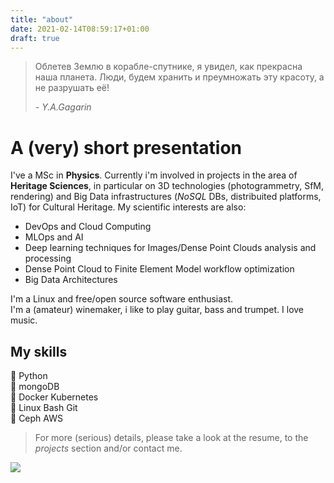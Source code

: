 ```yaml
---
title: "about"
date: 2021-02-14T08:59:17+01:00
draft: true
---
```


<blockquote cite="https://en.wikiquote.org/wiki/Yuri_Gagarin" title="Orbiting Earth in the spaceship, I saw how beautiful our planet is. People, let us preserve and increase this beauty, not destroy it!">
<p>&#1054;&#1073;&#1083;&#1077;&#1090;&#1077;&#1074; &#1047;&#1077;&#1084;&#1083;&#1102; &#1074; &#1082;&#1086;&#1088;&#1072;&#1073;&#1083;&#1077;-&#1089;&#1087;&#1091;&#1090;&#1085;&#1080;&#1082;&#1077;, &#1103; &#1091;&#1074;&#1080;&#1076;&#1077;&#1083;, &#1082;&#1072;&#1082; &#1087;&#1088;&#1077;&#1082;&#1088;&#1072;&#1089;&#1085;&#1072; &#1085;&#1072;&#1096;&#1072; &#1087;&#1083;&#1072;&#1085;&#1077;&#1090;&#1072;. &#1051;&#1102;&#1076;&#1080;, &#1073;&#1091;&#1076;&#1077;&#1084; &#1093;&#1088;&#1072;&#1085;&#1080;&#1090;&#1100; &#1080; &#1087;&#1088;&#1077;&#1091;&#1084;&#1085;&#1086;&#1078;&#1072;&#1090;&#1100; &#1101;&#1090;&#1091; &#1082;&#1088;&#1072;&#1089;&#1086;&#1090;&#1091;, &#1072; &#1085;&#1077; &#1088;&#1072;&#1079;&#1088;&#1091;&#1096;&#1072;&#1090;&#1100; &#1077;&#1105;!</p>
<footer><em>- Y.A.Gagarin</em></footer>
</blockquote>
		

# A (very) short presentation

I've a MSc in **Physics**. Currently i'm involved in projects in the area of **Heritage Sciences**, in particular on 3D technologies (photogrammetry, SfM, rendering) and Big Data infrastructures (*NoSQL* DBs, distribuited platforms, IoT) for Cultural Heritage. My scientific interests are also:  
 - DevOps and Cloud Computing
 - MLOps and AI
 - Deep learning techniques for Images/Dense Point Clouds analysis and processing
 - Dense Point Cloud to Finite Element Model workflow optimization
 - Big Data Architectures
			
I'm a Linux and free/open source software enthusiast.  
I'm a (amateur) winemaker, i like to play guitar, bass and trumpet. I love music.  

## My skills
:snake: Python  
:herb: mongoDB  
:ship: Docker  Kubernetes  
:penguin: Linux  Bash  Git  
:octopus: Ceph  AWS


> For more (serious) details, please take a look at the resume, to the *projects* section and/or contact me.

![](/puccini/imgs/glider_conway.gif?raw=true)

